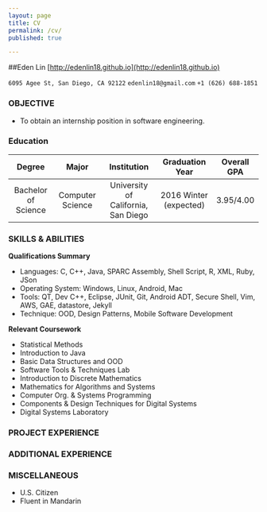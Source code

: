 ```yaml
---
layout: page
title: CV
permalink: /cv/
published: true

---
```



##Eden Lin
[http://edenlin18.github.io](http://edenlin18.github.io)

`6095 Agee St, San Diego, CA 92122`    `edenlin18@gmail.com`    `+1 (626) 688-1851`

### OBJECTIVE

* To obtain an internship position in software engineering.

### Education


| Degree | Major | Institution | Graduation Year | Overall GPA |
|:-:|:-:|:-:|:-:|:-:|
| Bachelor of Science | Computer Science | University of California, San Diego | 2016 Winter (expected) | 3.95/4.00 |


### SKILLS & ABILITIES  
**Qualifications Summary**

* Languages: C, C++, Java, SPARC Assembly, Shell Script, R, XML, Ruby, JSon
* Operating System: Windows, Linux, Android, Mac
* Tools: QT, Dev C++, Eclipse, JUnit, Git, Android ADT, Secure Shell, Vim, AWS, GAE, datastore, Jekyll
* Technique: OOD, Design Patterns, Mobile Software Development


**Relevant Coursework**

* Statistical Methods
* Introduction to Java
* Basic Data Structures and OOD
* Software Tools & Techniques Lab
* Introduction to Discrete Mathematics
* Mathematics for Algorithms and Systems
* Computer Org. & Systems Programming
* Components & Design Techniques for Digital Systems
* Digital Systems Laboratory


### PROJECT EXPERIENCE

### ADDITIONAL EXPERIENCE

### MISCELLANEOUS

* U.S. Citizen
* Fluent in Mandarin
